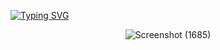 
<p><a href="https://git.io/typing-svg"><img src="https://readme-typing-svg.demolab.com?font=Fira+Code&amp;pause=1000&amp;color=33F72A&amp;random=false&amp;width=435&amp;lines=Architecture&amp;center=true&amp;vCenter=true" alt="Typing SVG"></a></p>


<p align="center">
<img src="https://github.com/YassineAlami/Web-Page-Stats--Spring-Cloud-Streams-Functions-Kafka/assets/40896739/c7ca863c-f510-4b0c-a800-c12605259d0b" alt="Screenshot (1685)"></p>
